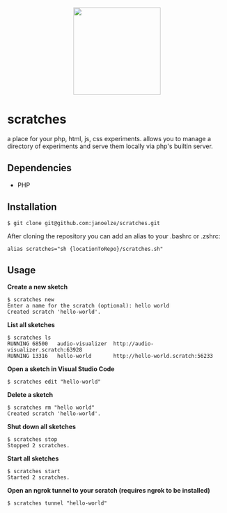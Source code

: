 <p align="center">
  <br>
  <img width="200" src="https://i.imgur.com/wPatf2t.png" />
  <br>
</p>

# scratches

a place for your php, html, js, css experiments. allows you to manage a directory of experiments and serve them locally via php's builtin server.

## Dependencies

* PHP

## Installation

```
$ git clone git@github.com:janoelze/scratches.git
```

After cloning the repository you can add an alias to your .bashrc or .zshrc:

```
alias scratches="sh {locationToRepo}/scratches.sh"
```

## Usage

__Create a new sketch__
```
$ scratches new
Enter a name for the scratch (optional): hello world
Created scratch 'hello-world'.
```

__List all sketches__
```
$ scratches ls
RUNNING	68500	audio-visualizer  http://audio-visualizer.scratch:63928
RUNNING	13316	hello-world       http://hello-world.scratch:56233
```

__Open a sketch in Visual Studio Code__
```
$ scratches edit "hello-world"
```

__Delete a sketch__
```
$ scratches rm "hello world"
Created scratch 'hello-world'.
```

__Shut down all sketches__
```
$ scratches stop
Stopped 2 scratches.
```

__Start all sketches__
```
$ scratches start
Started 2 scratches.
```
__Open an ngrok tunnel to your scratch (requires ngrok to be installed)__
```
$ scratches tunnel "hello-world"
```
